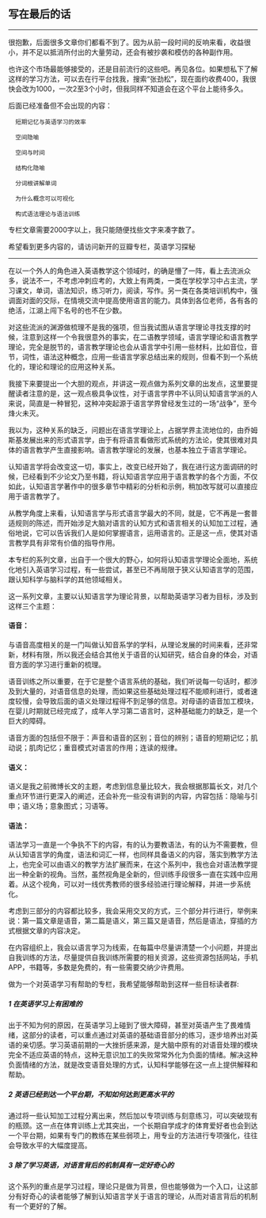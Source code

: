 ## 写在最后的话

***

很抱歉，后面很多文章你们都看不到了。因为从前一段时间的反响来看，收益很小，并不足以抵消所付出的大量劳动，还会有被抄袭和模仿的各种副作用。

也许这个市场最能够接受的，还是目前流行的这些吧。再见各位。如果想私下了解这样的学习方法，可以去在行平台找我，搜索“张劲松”，现在面约收费400，我很快会改为1000，一次2至3个小时，但我同样不知道会在这个平台上能待多久。

后面已经准备但不会出现的内容：

```
  短期记忆与英语学习的效率

  空间隐喻

  空间与时间

  结构化隐喻

  分词根讲解单词

  为什么概念可以可视化

  构式语法理论与语法训练
```

专栏文章需要2000字以上，我只能随便找些文字来凑字数了。

希望看到更多内容的，请访问新开的豆瓣专栏，英语学习探秘

---

在以一个外人的角色进入英语教学这个领域时，的确是懵了一阵，看上去流派众多，说法不一，不考虑冲刺应考的，大致上有两类，一类在学校学习中占主流，学习课文，单词，语法知识，练习听力，阅读，写作。另一类在各类培训机构中，强调面对面的交际，在情境交流中提高使用语言的能力。具体到各位老师，各有各的绝活，江湖上闯下名号的也不在少数。

对这些流派的渊源做梳理不是我的强项，但当我试图从语言学理论寻找支撑的时候，注意到这样一个令我很意外的事实，在二语教学领域，语言学理论和语言教学理论，完全是脱节的，语言教学理论也会从语言学中引用一些材料，比如音位，音节，词性，语法这种概念，应用一些语言学家总结出来的规则，但看不到一个系统化的，理论和理论的应用这种关系。

我接下来要提出一个大胆的观点，并讲这一观点做为系列文章的出发点，这里要提醒读者注意的是，这一观点极具争议性，对于语言学界中不认同认知语言学派的人来说，简直是一种冒犯，这种冲突起源于语言学界曾经发生过的一场“战争”，至今烽火未灭。

我以为，这种关系的缺乏，问题出在语言学理论上，占据学界主流地位的，由乔姆斯基发展出来的形式语言学，由于有将语言看做形式系统的方法论，使其很难对具体的语言教学产生直接影响。语言教学理论的发展，也基本独立于语言学理论。

认知语言学将会改变这一切，事实上，改变已经开始了，我在进行这方面调研的时候，已经看到不少论文乃至书籍，将认知语言学应用于语言教学的各个方面，不仅如此，认知语言学著作中的很多章节中精彩的分析和示例，稍加改写就可以直接应用于语言教学了。

从教学角度上来看，认知语言学与形式语言学最大的不同，就是，它不再是一套普适规则的陈述，而开始涉足大脑对语言的认知方式和语言相关的认知加工过程，通俗地说，它可以告诉我们人是如何掌握语言，运用语言的。正是这一点，使其对语言教学具有非常有价值的指导作用。

本专栏的系列文章，出自于一个很大的野心，如何将认知语言学理论全面地，系统化地引入英语学习过程，有一些尝试，甚至已不再局限于狭义认知语言学的范围，跟认知科学与脑科学的其他领域相关。

这一系列文章，主要以认知语言学为理论背景，以帮助英语学习者为目标，涉及到这样三个主题：

#### 语音：

与语音高度相关的是一门叫做认知音系学的学科，从理论发展的时间来看，还非常新，材料有限，所以我还会结合其他关于语音的认知研究，结合自身的体会，对语音方面的学习进行重新的梳理。

语音训练之所以重要，在于它是整个语言系统的基础，我们听说每一句话时，都涉及到大量的，对语音信息的处理，而如果这些基础处理过程不能顺利进行，或者速度较慢，会导致后面的语义处理过程得不到足够的信息。对母语的语音加工模块，在婴儿时期就已经完成了，成年人学习第二语言时，这种基础能力的缺乏，是一个巨大的障碍。

语音方面的包括但不限于：声音和语音的区别；音位的辨别；语音的短期记忆；肌动说；肌肉记忆；重音模式对语言的作用；连读的规律。

#### 语义：

语义是我之前微博长文的主题，考虑到信息量比较大，我会根据那篇长文，对几个重点环节进行更深入的阐述，还会补充一些没有讲到的内容，内容包括：隐喻与引申；语义场；意象图式；习语等。

#### 语法：

语法学习一直是一个争执不下的内容，有的认为要教语法，有的认为不需要教，但从认知语言学的角度，语法和词汇一样，也同样具备语义的内容，落实到教学方法上，也完全可以由语义的教学方法扩展而来，在这个系列中，我也会对语法教学提出一种全新的视角。当然，虽然视角是全新的，但训练手段很多一直在实践中应用着。从这个视角，可以对一线优秀教师的很多经验进行理论解释，并进一步系统化。

考虑到三部分的内容都比较多，我会采用交叉的方式，三个部分并行进行，举例来说：第一篇文章是语音，第二篇是语义，第三篇又是语音，然后是语法，穿插的方式根据文章的内容决定。

在内容组织上，我会以语言学习为线索，在每篇中尽量讲清楚一个小问题，并提出自我训练的方法，尽量提供自我训练所需要的相关资源，这些资源包括网站，手机APP，书籍等，多数是免费的，有一些需要交纳少许费用。

做为一个对英语学习有帮助的专栏，我希望能够帮助到这样一些目标读者群:

##### 1 在英语学习上有困难的

出于不知为何的原因，在英语学习上碰到了很大障碍，甚至对英语产生了畏难情绪，这部分的读者，可以重点通过对英语的基础语音部分的练习，逐步培养出对英语的亲切感。学习英语前期的一大挫折感来源，是大脑中原有的对语音处理的模块完全不适应英语的特点，这种无意识加工的失败常常外化为负面的情绪。解决这种负面情绪的方法，就是改变语音处理的方式，认知科学能够在这一点上提供解释和帮助。

##### 2 英语已经到达一个平台期，不知如何达到更高水平的

通过将一些认知加工过程分离出来，然后加以专项训练与刻意练习，可以突破现有的瓶颈。这一点在体育训练上尤其突出，一个长期自学成才的体育爱好者也会到达一个平台期，如果有专门的教练在某些弱项上，用专业的方法进行专项强化，往往会导致水平的大幅度提高。

##### 3 除了学习英语，对语言背后的机制具有一定好奇心的

这个系列的重点是学习过程，理论只是做为背景，但也能够做为一个入口，让这部分有好奇心的读者能够了解到认知语言学关于语言的理论，从而对语言背后的机制有一个更好的了解。
